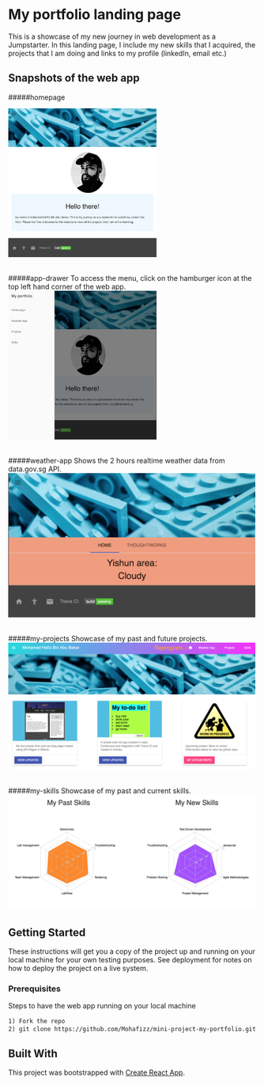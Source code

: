 # My portfolio landing page

This is a showcase of my new journey in web development as a Jumpstarter. In this landing page, I include my new skills that I acquired, the projects that I am doing and links to my profile (linkedIn, email etc.)

## Snapshots of the web app

#####homepage

<img src="./public/Images/app.jpg" alt="main" style="width: 300px;"/>
<br/><br/>

#####app-drawer
To access the menu, click on the hamburger icon at the top left hand corner of the web app.
<img src="./public/Images/drawer.jpg" alt="main" style="width: 300px;"/>
<br/><br/>

#####weather-app
Shows the 2 hours realtime weather data from data.gov.sg API.
<img src="./public/Images/weather-app.jpg" alt="main" style="width: 500px;"/>
<br/><br/>

#####my-projects
Showcase of my past and future projects.
<img src="./public/Images/project-card.jpg" alt="main" style="width: 500px;"/>
<br/><br/>

#####my-skills
Showcase of my past and current skills.<br/>
<img src="./public/Images/skills.jpg" alt="main" style="width: 500px;"/>

## Getting Started

These instructions will get you a copy of the project up and running on your local machine for your own testing purposes. See deployment for notes on how to deploy the project on a live system.

### Prerequisites

Steps to have the web app running on your local machine

```
1) Fork the repo
2) git clone https://github.com/Mohafizz/mini-project-my-portfolio.git
```

## Built With

This project was bootstrapped with [Create React App](https://github.com/facebookincubator/create-react-app).
